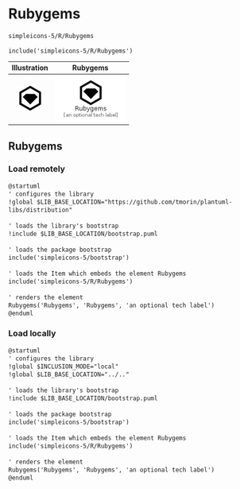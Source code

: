 # Rubygems


```text
simpleicons-5/R/Rubygems
```

```text
include('simpleicons-5/R/Rubygems')
```



| Illustration | Rubygems |
| :---: | :---: |
| ![illustration for Illustration](../../simpleicons-5/R/Rubygems.png) | ![illustration for Rubygems](../../simpleicons-5/R/Rubygems.Local.png) |




## Rubygems

### Load remotely
```plantuml
@startuml
' configures the library
!global $LIB_BASE_LOCATION="https://github.com/tmorin/plantuml-libs/distribution"

' loads the library's bootstrap
!include $LIB_BASE_LOCATION/bootstrap.puml

' loads the package bootstrap
include('simpleicons-5/bootstrap')

' loads the Item which embeds the element Rubygems
include('simpleicons-5/R/Rubygems')

' renders the element
Rubygems('Rubygems', 'Rubygems', 'an optional tech label')
@enduml
```

### Load locally
```plantuml
@startuml
' configures the library
!global $INCLUSION_MODE="local"
!global $LIB_BASE_LOCATION="../.."

' loads the library's bootstrap
!include $LIB_BASE_LOCATION/bootstrap.puml

' loads the package bootstrap
include('simpleicons-5/bootstrap')

' loads the Item which embeds the element Rubygems
include('simpleicons-5/R/Rubygems')

' renders the element
Rubygems('Rubygems', 'Rubygems', 'an optional tech label')
@enduml
```

